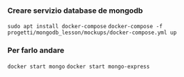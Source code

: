 ### Creare servizio database de mongodb
`sudo apt install docker-compose`
`docker-compose -f progetti/mongodb_lesson/mockups/docker-compose.yml up`

### Per farlo andare
`docker start mongo`
`docker start mongo-express`